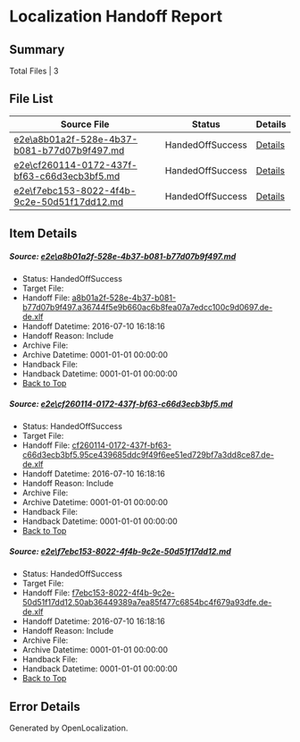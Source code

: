 # <a name='report-top'></a> Localization Handoff Report

## Summary
 Total Files | 3

## File List
 Source File | Status | Details 
 ----------- | ------ | ------- 
 [e2e\a8b01a2f-528e-4b37-b081-b77d07b9f497.md](https://github.com/OpenLocalizationTestOrg/oltest/blob/48ceb7bcd496d6ac6b23a56a70aff201da02ae9c/e2e/a8b01a2f-528e-4b37-b081-b77d07b9f497.md) | HandedOffSuccess | [Details](#eaf2a4d1d5a9093663232c0a16d512a552e7053a2)
 [e2e\cf260114-0172-437f-bf63-c66d3ecb3bf5.md](https://github.com/OpenLocalizationTestOrg/oltest/blob/3cae783e002b6dd77336c5748d45032d13d04860/e2e/cf260114-0172-437f-bf63-c66d3ecb3bf5.md) | HandedOffSuccess | [Details](#606576ab263e8b5913f1cdc85a223ba3190055493)
 [e2e\f7ebc153-8022-4f4b-9c2e-50d51f17dd12.md](https://github.com/OpenLocalizationTestOrg/oltest/blob/48ceb7bcd496d6ac6b23a56a70aff201da02ae9c/e2e/f7ebc153-8022-4f4b-9c2e-50d51f17dd12.md) | HandedOffSuccess | [Details](#035030a5fe50517563dc653e0eec604df225c5794)

## Item Details
##### <a name='eaf2a4d1d5a9093663232c0a16d512a552e7053a2'></a> Source: [e2e\a8b01a2f-528e-4b37-b081-b77d07b9f497.md](https://github.com/OpenLocalizationTestOrg/oltest/blob/48ceb7bcd496d6ac6b23a56a70aff201da02ae9c/e2e/a8b01a2f-528e-4b37-b081-b77d07b9f497.md)
* Status: HandedOffSuccess
* Target File: 
* Handoff File: [a8b01a2f-528e-4b37-b081-b77d07b9f497.a36744f5e9b660ac6b8fea07a7edcc100c9d0697.de-de.xlf](https://github.com/OpenLocalizationTestOrg/olhandoff-e2e/blob/0b81ec4f068045b2584bbe6e258554990e0749e9/ol-handoff/OpenLocalizationTestOrg/oltest-dede-fly/ci/a8b01a2f-528e-4b37-b081-b77d07b9f497.a36744f5e9b660ac6b8fea07a7edcc100c9d0697.de-de.xlf)
* Handoff Datetime: 2016-07-10 16:18:16
* Handoff Reason: Include
* Archive File: 
* Archive Datetime: 0001-01-01 00:00:00
* Handback File: 
* Handback Datetime: 0001-01-01 00:00:00
* [Back to Top](#report-top)

##### <a name='606576ab263e8b5913f1cdc85a223ba3190055493'></a> Source: [e2e\cf260114-0172-437f-bf63-c66d3ecb3bf5.md](https://github.com/OpenLocalizationTestOrg/oltest/blob/3cae783e002b6dd77336c5748d45032d13d04860/e2e/cf260114-0172-437f-bf63-c66d3ecb3bf5.md)
* Status: HandedOffSuccess
* Target File: 
* Handoff File: [cf260114-0172-437f-bf63-c66d3ecb3bf5.95ce439685ddc9f49f6ee51ed729bf7a3dd8ce87.de-de.xlf](https://github.com/OpenLocalizationTestOrg/olhandoff-e2e/blob/0b81ec4f068045b2584bbe6e258554990e0749e9/ol-handoff/OpenLocalizationTestOrg/oltest-dede-fly/ci/cf260114-0172-437f-bf63-c66d3ecb3bf5.95ce439685ddc9f49f6ee51ed729bf7a3dd8ce87.de-de.xlf)
* Handoff Datetime: 2016-07-10 16:18:16
* Handoff Reason: Include
* Archive File: 
* Archive Datetime: 0001-01-01 00:00:00
* Handback File: 
* Handback Datetime: 0001-01-01 00:00:00
* [Back to Top](#report-top)

##### <a name='035030a5fe50517563dc653e0eec604df225c5794'></a> Source: [e2e\f7ebc153-8022-4f4b-9c2e-50d51f17dd12.md](https://github.com/OpenLocalizationTestOrg/oltest/blob/48ceb7bcd496d6ac6b23a56a70aff201da02ae9c/e2e/f7ebc153-8022-4f4b-9c2e-50d51f17dd12.md)
* Status: HandedOffSuccess
* Target File: 
* Handoff File: [f7ebc153-8022-4f4b-9c2e-50d51f17dd12.50ab36449389a7ea85f477c6854bc4f679a93dfe.de-de.xlf](https://github.com/OpenLocalizationTestOrg/olhandoff-e2e/blob/0b81ec4f068045b2584bbe6e258554990e0749e9/ol-handoff/OpenLocalizationTestOrg/oltest-dede-fly/ci/f7ebc153-8022-4f4b-9c2e-50d51f17dd12.50ab36449389a7ea85f477c6854bc4f679a93dfe.de-de.xlf)
* Handoff Datetime: 2016-07-10 16:18:16
* Handoff Reason: Include
* Archive File: 
* Archive Datetime: 0001-01-01 00:00:00
* Handback File: 
* Handback Datetime: 0001-01-01 00:00:00
* [Back to Top](#report-top)


## Error Details

Generated by OpenLocalization.

